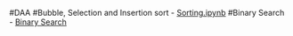 #DAA
#Bubble, Selection and Insertion sort - [Sorting.ipynb](https://github.com/2203A51739/DAA/blob/main/Sorting.ipynb)
#Binary Search - [Binary Search](https://github.com/2203A51739/DAA/blob/main/binary.py)
